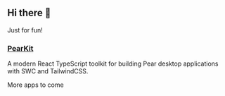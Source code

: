 ## Hi there 👋

Just for fun!

### [PearKit](https://github.com/hypertether/pearkit)
A modern React TypeScript toolkit for building Pear desktop applications with SWC and TailwindCSS.

More apps to come
